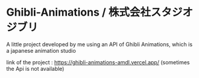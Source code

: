 # Ghibli-Animations / 株式会社スタジオジブリ

A little project developed by me using an API of Ghibli Animations, which is a japanese animation studio

link of the project : https://ghibli-animations-amdl.vercel.app/
(sometimes the Api is not available)
